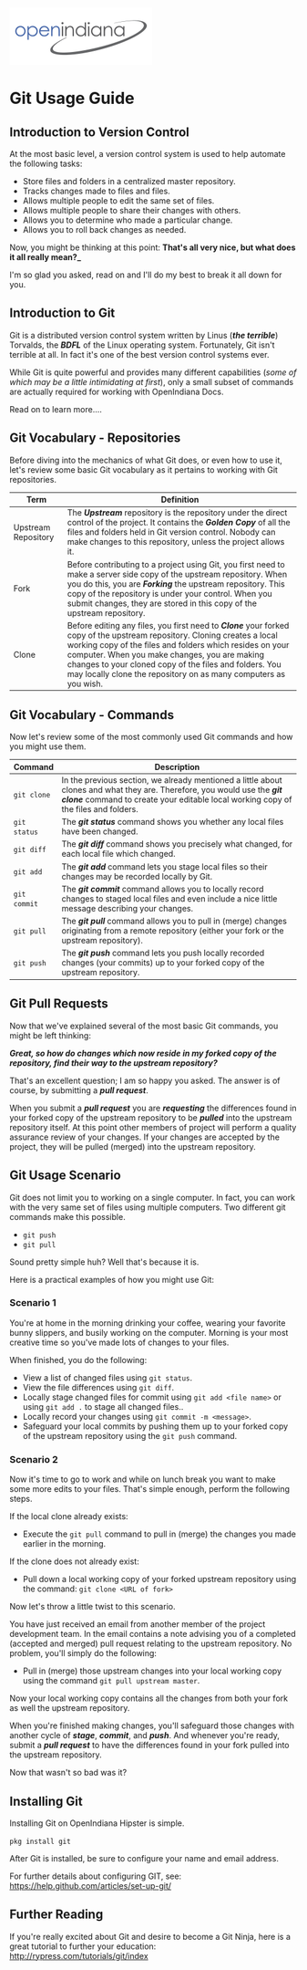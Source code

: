 <!--

The contents of this Documentation are subject to the Public Documentation License Version 1.01
(the "License"); you may only use this Documentation if you comply with the terms of this License.
A copy of the License is available at http://illumos.org/license/PDL.

The Original Documentation is _________________.

The Initial Writer of the Original Documentation is ___________ Copyright (C)_________[Insert year(s)].
All Rights Reserved. (Initial Writer contact(s):________________[Insert hyperlink/alias]).

Contributor(s): ______________________________________.

Portions created by ______ are Copyright (C)_________[Insert year(s)].
All Rights Reserved. (Contributor contact(s):________________[Insert hyperlink/alias]).

-->

<img src = "../../Openindiana.png">

# Git Usage Guide

## Introduction to Version Control

At the most basic level, a version control system is used to help automate the following tasks:

* Store files and folders in a centralized master repository.
* Tracks changes made to files and files.
* Allows multiple people to edit the same set of files.
* Allows multiple people to share their changes with others.
* Allows you to determine who made a particular change.
* Allows you to roll back changes as needed.

Now, you might be thinking at this point: **That's all very nice, but what does it all really mean?_**

I'm so glad you asked, read on and I'll do my best to break it all down for you.


## Introduction to Git

Git is a distributed version control system written by Linus (**_the terrible_**) Torvalds, the **_BDFL_** of the Linux operating system.
Fortunately, Git isn't terrible at all.
In fact it's one of the best version control systems ever.

While Git is quite powerful and provides many different capabilities (_some of which may be a little intimidating at first_), only a small subset of commands are actually required for working with OpenIndiana Docs.

Read on to learn more....


## Git Vocabulary - Repositories

Before diving into the mechanics of what Git does, or even how to use it, let's review some basic Git vocabulary as it pertains to working with Git repositories.


| Term | Definition
| --- | ---
| Upstream Repository | The **_Upstream_** repository is the repository under the direct control of the project. It contains the **_Golden Copy_** of all the files and folders held in Git version control. Nobody can make changes to this repository, unless the project allows it.
| Fork | Before contributing to a project using Git, you first need to make a server side copy of the upstream repository. When you do this, you are **_Forking_** the upstream repository. This copy of the repository is under your control. When you submit changes, they are stored in this copy of the upstream repository.
| Clone | Before editing any files, you first need to **_Clone_** your forked copy of the upstream repository. Cloning creates a local working copy of the files and folders which resides on your computer. When you make changes, you are making changes to your cloned copy of the files and folders. You may locally clone the repository on as many computers as you wish.


## Git Vocabulary - Commands

Now let's review some of the most commonly used Git commands and how you might use them.


| Command | Description
| --- | ---
| `git clone` | In the previous section, we already mentioned a little about clones and what they are. Therefore, you would use the **_git clone_** command to create your editable local working copy of the files and folders.
| `git status` | The **_git status_** command shows you whether any local files have been changed.
| `git diff` | The **_git diff_** command shows you precisely what changed, for each local file which changed.
| `git add` | The **_git add_** command lets you stage local files so their changes may be recorded locally by Git.
| `git commit` | The **_git commit_** command allows you to locally record changes to staged local files and even include a nice little message describing your changes.
| `git pull` | The **_git pull_** command allows you to pull in (merge) changes originating from a remote repository (either your fork or the upstream repository).
| `git push` | The **_git push_** command lets you push locally recorded changes (your commits) up to your forked copy of the upstream repository.


## Git Pull Requests

Now that we've explained several of the most basic Git commands, you might be left thinking:

**_Great, so how do changes which now reside in my forked copy of the repository, find their way to the upstream repository?_**

That's an excellent question; I am so happy you asked.
The answer is of course, by submitting a **_pull request_**.

When you submit a **_pull request_** you are **_requesting_** the differences found in your forked copy of the upstream repository to be **_pulled_** into the upstream repository itself.
At this point other members of project will perform a quality assurance review of your changes.
If your changes are accepted by the project, they will be pulled (merged) into the upstream repository.


## Git Usage Scenario

Git does not limit you to working on a single computer.
In fact, you can work with the very same set of files using multiple computers.
Two different git commands make this possible.

* `git push`
* `git pull`

Sound pretty simple huh?
Well that's because it is.

Here is a practical examples of how you might use Git:


### Scenario 1

You're at home in the morning drinking your coffee, wearing your favorite bunny slippers, and busily working on the computer.
Morning is your most creative time so you've made lots of changes to your files.

When finished, you do the following:

* View a list of changed files using `git status`.
* View the file differences using `git diff`.
* Locally stage changed files for commit using `git add <file name>` or using `git add .` to stage all changed files..
* Locally record your changes using `git commit -m <message>`.
* Safeguard your local commits by pushing them up to your forked copy of the upstream repository using the `git push` command.


### Scenario 2

Now it's time to go to work and while on lunch break you want to make some more edits to your files.
That's simple enough, perform the following steps.

If the local clone already exists:

* Execute the `git pull` command to pull in (merge) the changes you made earlier in the morning.

If the clone does not already exist:

* Pull down a local working copy of your forked upstream repository using the command: `git clone <URL of fork>`

Now let's throw a little twist to this scenario.

You have just received an email from another member of the project development team.
In the email contains a note advising you of a completed (accepted and merged) pull request relating to the upstream repository.
No problem, you'll simply do the following:

* Pull in (merge) those upstream changes into your local working copy using the command `git pull upstream master`.

Now your local working copy contains all the changes from both your fork as well the upstream repository.

When you're finished making changes, you'll safeguard those changes with another cycle of  **_stage_**, **_commit_**, and **_push_**.
And whenever you're ready, submit a **_pull request_** to have the differences found in your fork pulled into the upstream repository.

Now that wasn't so bad was it?


## Installing Git

Installing Git on OpenIndiana Hipster is simple.

`pkg install git`

After Git is installed, be sure to configure your name and email address.

For further details about configuring GIT, see: <https://help.github.com/articles/set-up-git/>


## Further Reading

If you're really excited about Git and desire to become a Git Ninja, here is a great tutorial to further your education: <http://rypress.com/tutorials/git/index>

